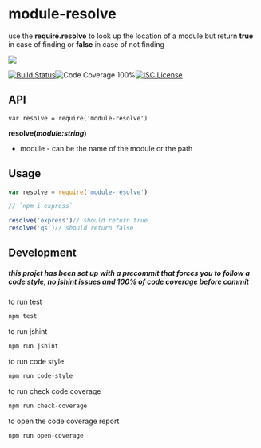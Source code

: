 # module-resolve

use the **require.resolve** to look up the location of a module but return **true** in case of finding or **false** in case of not finding

<a href="https://nodei.co/npm/is.regexp/"><img src="https://nodei.co/npm/module-resolve.png?downloads=true"></a>

[![Build Status](https://img.shields.io/badge/build-passing-brightgreen.svg?style=flat-square)](https://travis-ci.org/joaquimserafim/module-resolve)![Code Coverage 100%](https://img.shields.io/badge/code%20coverage-100%25-green.svg?style=flat-square)[![ISC License](https://img.shields.io/badge/license-ISC-blue.svg?style=flat-square)](https://github.com/joaquimserafim/module-resolve/blob/master/LICENSE)

## API
`var resolve = require('module-resolve')`

**resolve(*module:string*)**
*   module - can be the name of the module or the path

## Usage

```js
var resolve = require('module-resolve')

// `npm i express`

resolve('express')// should return true
resolve('qs')// should return false

```


## Development

##### this projet has been set up with a precommit that forces you to follow a code style, no jshint issues and 100% of code coverage before commit


to run test
``` js
npm test
```

to run jshint
``` js
npm run jshint
```

to run code style
``` js
npm run code-style
```

to run check code coverage
``` js
npm run check-coverage
```

to open the code coverage report
``` js
npm run open-coverage
```
